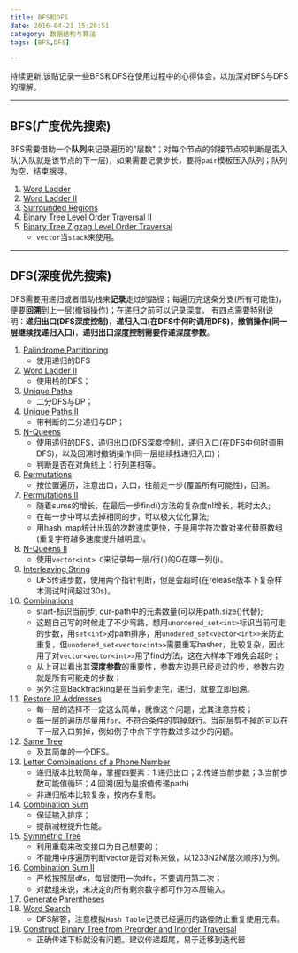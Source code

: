 ```yaml
---
title: BFS和DFS
date: 2016-04-21 15:28:51
category: 数据结构与算法
tags: [BFS,DFS]

---
```


持续更新,该贴记录一些BFS和DFS在使用过程中的心得体会，以加深对BFS与DFS的理解。

---

## BFS(广度优先搜索)

BFS需要借助一个**队列**来记录遍历的"层数"；对每个节点的邻接节点咬判断是否入队(入队就是该节点的下一层)，如果需要记录步长，要将`pair`模板压入队列；队列为空，结束搜寻。
1. [Word Ladder](https://github.com/applefishsky009/LeetCode/blob/master/127%20-%20World%20Ladder/127%20-%20World%20Ladder.cpp)
2. [Word Ladder II](https://github.com/applefishsky009/LeetCode/blob/master/126%20-%20Word%20Ladder%20II/126%20-%20Word%20Ladder%20II.cpp)
3. [Surrounded Regions](https://github.com/applefishsky009/LeetCode/blob/master/130%20-%20Surrounded%20Regions/130%20-%20Surrounded%20Regions.cpp)
4. [Binary Tree Level Order Traversal II](https://github.com/applefishsky009/LeetCode/blob/master/107%20-%20Binary%20Tree%20Level%20Order%20Traversal%20II/107%20-%20Binary%20Tree%20Level%20Order%20Traversal%20II.cpp)
5. [Binary Tree Zigzag Level Order Traversal](https://github.com/applefishsky009/LeetCode/blob/master/103%20-%20Binary%20Tree%20Zigzag%20Level%20Order%20Traversal/103%20-%20Binary%20Tree%20Zigzag%20Level%20Order%20Traversal.cpp)
	+ `vector`当`stack`来使用。

---

## DFS(深度优先搜索)

DFS需要用递归或者借助栈来**记录**走过的路径；每遍历完这条分支(所有可能性)，便要**回溯**到上一层(撤销操作)；在递归之前可以记录深度。
有四点需要特别说明：**递归出口(DFS深度控制)**，**递归入口(在DFS中何时调用DFS)**，**撤销操作(同一层继续找递归入口)**，**递归出口深度控制需要传递深度参数**。
1. [Palindrome Partitioning](https://github.com/applefishsky009/LeetCode/blob/master/131%20-%20Palindrome%20Partitioning/131%20-%20Palindrome%20Partitioning.cpp)
	+ 使用递归的DFS
2. [Word Ladder II](https://github.com/applefishsky009/LeetCode/blob/master/126%20-%20Word%20Ladder%20II/126%20-%20Word%20Ladder%20II.cpp)
	+ 使用栈的DFS；
3. [Unique Paths](https://github.com/applefishsky009/LeetCode/blob/master/62%20-%20Unique%20Paths/62%20-%20Unique%20Paths.cpp)
	+ 二分DFS与DP；
4. [Unique Paths II](https://github.com/applefishsky009/LeetCode/blob/master/63%20-%20Unique%20Paths%20II/63%20-%20Unique%20Paths%20II.cpp)
	+ 带判断的二分递归与DP；
5. [N-Queens](https://github.com/applefishsky009/LeetCode/blob/master/51%20-%20N-Queens/51%20-%20N-Queens.cpp)
	+ 使用递归的DFS，递归出口(DFS深度控制)，递归入口(在DFS中何时调用DFS)，以及回溯时撤销操作(同一层继续找递归入口)；
	+ 判断是否在对角线上：行列差相等。
6. [Permutations](https://github.com/applefishsky009/LeetCode/blob/master/46%20-%20Permutations/46%20-%20Permutations.cpp)
	+ 按位置遍历，注意出口，入口，往前走一步(覆盖所有可能性)，回溯。
7. [Permutations II](https://github.com/applefishsky009/LeetCode/blob/master/47%20-%20Permutations%20II/47%20-%20Permutations%20II.cpp)
	+ 随着sums的增长，在最后一步find()方法的复杂度n!增长，耗时太久;
	+ 在每一步中可以去掉相同的步，可以极大优化算法;
	+ 用hash_map统计出现的次数速度更快，于是用字符次数对来代替原数组(重复字符越多速度提升越明显)。
8. [N-Queens II](https://github.com/applefishsky009/LeetCode/blob/master/52%20-%20N-Queens%20II/52%20-%20N-Queens%20II.cpp)
	+ 使用`vector<int> C`来记录每一层/行(i)的Q在哪一列(j)。
9. [Interleaving String](https://github.com/applefishsky009/LeetCode/tree/master/97%20-%20Interleaving%20String)
	+ DFS传递步数，使用两个指针判断，但是会超时(在release版本下复杂样本测试时间超过30s)。
10. [Combinations](https://github.com/applefishsky009/LeetCode/blob/master/77%20-%20Combinations/77%20-%20Combinations.cpp)
	+ start-标识当前步, cur-path中的元素数量(可以用path.size()代替);
	+ 这题自己写的时候走了不少弯路，想用`unordered_set<int>`标识当前可走的步数，用`set<int>`对path排序，用`unodered_set<vector<int>>`来防止重复，但`unodered_set<vector<int>>`需要重写hasher，比较复杂，因此用了对`vector<vector<int>>`用了find方法，这在大样本下难免会超时；
	+ 从上可以看出其**深度参数**的重要性，参数左边是已经走过的步，参数右边就是所有可能走的步数；
	+ 另外注意Backtracking是在当前步走完，递归，就要立即回溯。
11. [Restore IP Addresses](https://github.com/applefishsky009/LeetCode/blob/master/93%20-%20Restore%20IP%20Addresses/93%20-%20Restore%20IP%20Addresses.cpp)
	+ 每一层的选择不一定这么简单，就像这个问题，尤其注意剪枝；
	+ 每一层的遍历尽量用`for`，不符合条件的剪掉就行。当前层剪不掉的可以在下一层入口剪掉，例如例子中余下字符数过多过少的问题。
12. [Same Tree](https://github.com/applefishsky009/LeetCode/blob/master/100%20-%20Same%20Tree/100%20-%20Same%20Tree.cpp)
	+ 及其简单的一个DFS。
13. [Letter Combinations of a Phone Number](https://github.com/applefishsky009/LeetCode/blob/master/17%20-%20Letter%20Combinations%20of%20a%20Phone%20Number/17%20-%20Letter%20Combinations%20of%20a%20Phone%20Number.cpp)
	+ 递归版本比较简单，掌握四要素：1.递归出口；2.传递当前步数；3.当前步数可能值循环；4.回溯(因为是按值传递path)
	+ 非递归版本比较复杂，按内存复制。
14. [Combination Sum](https://github.com/applefishsky009/LeetCode/blob/master/39%20-%20Combination%20Sum/39%20-%20Combination%20Sum.cpp)
	+ 保证输入排序；
	+ 提前减枝提升性能。
15. [Symmetric Tree](https://github.com/applefishsky009/LeetCode/blob/master/101%20-%20Symmetric%20Tree/101%20-%20Symmetric%20Tree.cpp)
	+ 利用重载来改变接口为自己想要的；
	+ 不能用中序遍历判断vector是否对称来做，以1233N2N(层次顺序)为例。
16. [Combination Sum II](https://github.com/applefishsky009/LeetCode/blob/master/40%20-%20Combination%20Sum%20II/40%20-%20Combination%20Sum%20II.cpp)
	+ 严格按照层dfs，每层使用一次dfs，不要调用第二次；
	+ 对数组来说，未决定的所有剩余数字都可作为本层输入。
17. [Generate Parentheses](https://github.com/applefishsky009/LeetCode/blob/master/22%20-%20Generate%20Parentheses/22%20-%20Generate%20Parentheses.cpp)
18. [Word Search](https://github.com/applefishsky009/LeetCode/blob/master/79%20-%20Word%20Search/79%20-%20Word%20Search.cpp)
	+ DFS解答，注意模拟`Hash Table`记录已经遍历的路径防止重复使用元素。
18. [Construct Binary Tree from Preorder and Inorder Traversal](https://github.com/applefishsky009/LeetCode/blob/master/105%20-%20Construct%20Binary%20Tree%20from%20Preorder%20and%20Inorder%20Traversal/105%20-%20Construct%20Binary%20Tree%20from%20Preorder%20and%20Inorder%20Traversal.cpp)
	+ 正确传递下标就没有问题。建议传递超尾，易于迁移到迭代器